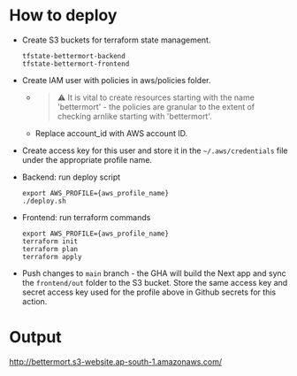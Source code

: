 # How to deploy

- Create S3 buckets for terraform state management.

  ```
  tfstate-bettermort-backend
  tfstate-bettermort-frontend
  ```

- Create IAM user with policies in aws/policies folder.

  - > :warning: It is vital to create resources starting with the name 'bettermort' - the policies are granular to the extent of checking arnlike starting with 'bettermort'.

  - Replace account_id with AWS account ID.

- Create access key for this user and store it in the `~/.aws/credentials` file under the appropriate profile name.

- Backend: run deploy script

  ```
  export AWS_PROFILE={aws_profile_name}
  ./deploy.sh
  ```

- Frontend: run terraform commands

  ```
  export AWS_PROFILE={aws_profile_name}
  terraform init
  terraform plan
  terraform apply
  ```

- Push changes to `main` branch - the GHA will build the Next app and sync the `frontend/out` folder to the S3 bucket. Store the same access key and secret access key used for the profile above in Github secrets for this action.

##

# Output

http://bettermort.s3-website.ap-south-1.amazonaws.com/
